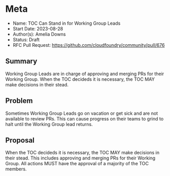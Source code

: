 # Meta
[meta]: #meta
- Name: TOC Can Stand in for Working Group Leads
- Start Date: 2023-08-28
- Author(s): Amelia Downs
- Status: Draft <!-- Acceptable values: Draft, Approved, On Hold, Superseded -->
- RFC Pull Request: https://github.com/cloudfoundry/community/pull/676


## Summary

Working Group Leads are in charge of approving and merging PRs for their
Working Group. When the TOC decideds it is necessary, the TOC MAY make decisions in their stead.

## Problem

Sometimes Working Group Leads go on vacation or get sick and are not available
to review PRs. This can cause progress on their teams to grind to halt until
the Working Group lead returns.

## Proposal

When the TOC decideds it is necessary, the TOC MAY make decisions in their stead. This
includes approving and merging PRs for their Working Group. All actions MUST
have the approval of a majority of the TOC members.
